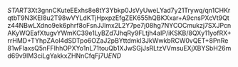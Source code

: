 $START$3Xt3gnnCKuteEExhs8e8tY3Ybkp0JsVyUweLYad7y21Trywq/qn1CHKrqtbT9N3KEI8u2T98wVYLdKTjHpxpzEfgZEK655hQBKXxar+A9cnsPXcVt9Qtz44NBwLXdno9ek6phrf8oFsnJJlmx2L2Y7pe7j08hg7NYCOCmukzj7SXJPcnAKyWQEafXtugvYWmKC39e1LyBZd7JhqRy9FLtjh4aIP/iKSKB/8QXy11yofRX+rrHMD+TYhpZAol4dSDTpo6OZaJ2pBYttdmkI3JkWwkbRCW0vQET+8PnRe81wFlaxsQ5nFFIhhOPXYo1nL71touQb1XJwSGjJsRLtzVVmsuEXjXBYSbH26md69v9lM3ciLgYakkxZHNnCfqFj7U$END$